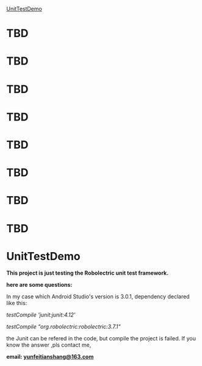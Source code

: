 [UnitTestDemo](#UnitTestDemo)






# TBD

# TBD


# TBD

# TBD

# TBD

# TBD

# TBD

# TBD



















# UnitTestDemo

**This project is just testing the Robolectric unit test framework.**

**here are some questions:**

In my case which Android Studio's version is 3.0.1, dependency declared like this:

_testCompile 'junit:junit:4.12'_

_testCompile "org.robolectric:robolectric:3.7.1"_

the Junit can be refered in the code, but compile the project is failed. If you know the answer ,pls contact me,

**email: yunfeitianshang@163.com**

